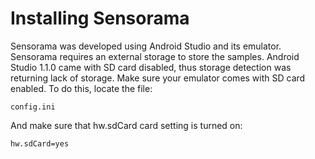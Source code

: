 # Installing Sensorama

Sensorama was developed using Android Studio and its emulator. Sensorama
requires an external storage to store the samples. Android Studio 1.1.0
came with SD card disabled, thus storage detection was returning lack of
storage. Make sure your emulator comes with SD card enabled. To do this,
locate the file:

	config.ini

And make sure that hw.sdCard card setting is turned on:

	hw.sdCard=yes
